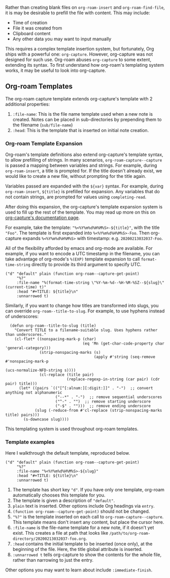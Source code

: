 Rather than creating blank files on `org-roam-insert` and
`org-roam-find-file`, it is may be desirable to prefill the file with
content. This may include:

- Time of creation
- File it was created from
- Clipboard content
- Any other data you may want to input manually

This requires a complex template insertion system, but fortunately,
Org ships with a powerful one: `org-capture`. However, org-capture was
not designed for such use. Org-roam abuses `org-capture` to some
extent, extending its syntax. To first understand how org-roam's
templating system works, it may be useful to look into org-capture.

## Org-roam Templates

The org-roam capture template extends org-capture's template with 2
additional properties:

1. `:file-name`: This is the file name template used when a new note
   is created. Notes can be placed in sub-directories by prepending them to
   the filename (`sub/file-name`)
2. `:head`: This is the template that is inserted on initial note
   creation.

### Org-roam Template Expansion

Org-roam's template definitions also extend org-capture's template
syntax, to allow prefilling of strings. In many scenarios,
`org-roam-capture--capture` is passed a mapping between variables and strings.
For example, during `org-roam-insert`, a title is prompted for. If the
title doesn't already exist, we would like to create a new file,
without prompting for the title again.

Variables passed are expanded with the `${var}` syntax. For example,
during `org-roam-insert`, `${title}` is prefilled for expansion. Any
variables that do not contain strings, are prompted for values using
`completing-read`.

After doing this expansion, the org-capture's template expansion
system is used to fill up the rest of the template. You may read up
more on this on [org-capture's documentation
page](https://orgmode.org/manual/Template-expansion.html#Template-expansion).

For example, take the template: `"%<%Y%m%d%H%M%S>-${title}"`, with the title
`"Foo"`. The template is first expanded into `%<%Y%m%d%H%M%S>-Foo`. Then
org-capture expands `%<%Y%m%d%H%M%S>` with timestamp: e.g.
`20200213032037-Foo`.

All of the flexibility afforded by emacs and org-mode are
available. For example, if you want to encode a UTC timestamp in the
filename, you can take advantage of org-mode's `%(EXP)` template
expansion to call `format-time-string` directly to provide its third
argument to specify UTC.

``` emacs-lisp
("d" "default" plain (function org-roam--capture-get-point)
     "%?"
     :file-name "%(format-time-string \"%Y-%m-%d--%H-%M-%SZ--${slug}\" (current-time) t)"
     :head "#+TITLE: ${title}\n"
     :unnarrowed t)
```

Similarly, if you want to change how titles are transformed into
slugs, you can override `org-roam--title-to-slug`. For example, to use
hyphens instead of underscores:


``` emacs-lisp
  (defun org-roam--title-to-slug (title)
    "Convert TITLE to a filename-suitable slug. Uses hyphens rather than underscores."
    (cl-flet* ((nonspacing-mark-p (char)
                                  (eq 'Mn (get-char-code-property char 'general-category)))
               (strip-nonspacing-marks (s)
                                       (apply #'string (seq-remove #'nonspacing-mark-p
                                                                   (ucs-normalize-NFD-string s))))
               (cl-replace (title pair)
                           (replace-regexp-in-string (car pair) (cdr pair) title)))
      (let* ((pairs `(("[^[:alnum:][:digit:]]" . "-")  ;; convert anything not alphanumeric
                      ("--*" . "-")  ;; remove sequential underscores
                      ("^-" . "")  ;; remove starting underscore
                      ("-$" . "")))  ;; remove ending underscore
             (slug (-reduce-from #'cl-replace (strip-nonspacing-marks title) pairs)))
        (s-downcase slug))))
```

This templating system is used throughout org-roam templates.

### Template examples

Here I walkthrough the default template, reproduced below.

```
("d" "default" plain (function org-roam--capture-get-point)
     "%?"
     :file-name "%<%Y%m%d%H%M%S>-${slug}"
     :head "#+TITLE: ${title}\n"
     :unnarrowed t)
```

1. The template has short key `"d"`. If you have only one template,
   org-roam automatically chooses this template for you.
2. The template is given a description of `"default"`.
3. `plain` text is inserted. Other options include Org headings via
   `entry`.
4. `(function org-roam--capture-get-point)` should not be changed.
5. `"%?"` is the template inserted on each call to `org-roam-capture--capture`.
   This template means don't insert any content, but place the cursor
   here.
6. `:file-name` is the file-name template for a new note, if it
doesn't yet exist. This creates a file at path that looks like
   `/path/to/org-roam-directory/20200213032037-foo.org`.
7. `:head` contains the initial template to be inserted (once only),
   at the beginning of the file. Here, the title global attribute is
   inserted.
8. `:unnarrowed t` tells org-capture to show the contents for the
   whole file, rather than narrowing to just the entry.

Other options you may want to learn about include `:immediate-finish`.
